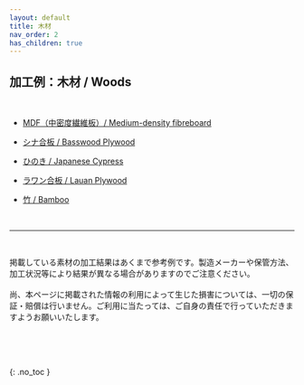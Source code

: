 ```yaml
---
layout: default
title: 木材
nav_order: 2
has_children: true
---
```


## 加工例：木材 / Woods
<br>

* [MDF（中密度繊維板）/ Medium-density fibreboard](01-1-mdf.md)

* [シナ合板 / Basswood Plywood](01-2-shina.md)

* [ひのき / Japanese Cypress](01-3-hinoki.md)

* [ラワン合板 / Lauan Plywood](01-4-lauan.md)

* [竹 / Bamboo](01-5-bamboo.md)


<br>

------

<br>

掲載している素材の加工結果はあくまで参考例です。製造メーカーや保管方法、加工状況等により結果が異なる場合がありますのでご注意ください。<br>
<br>
尚、本ページに掲載された情報の利用によって生じた損害については、一切の保証・賠償は行いません。ご利用に当たっては、ご自身の責任で行っていただきますようお願いいたします。

<br><br><br>

{: .no_toc }